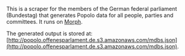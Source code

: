 This is a scraper for the members of the German federal parliament (Bundestag) that generates Popolo data for all people, parties and committees. It runs on [Morph](https://morph.io).

The generated output is stored at: [http://popolo.offenesparlament.de.s3.amazonaws.com/mdbs.json](http://popolo.offenesparlament.de.s3.amazonaws.com/mdbs.json).
